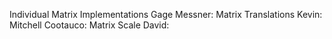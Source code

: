 Individual Matrix Implementations
Gage Messner: Matrix Translations
Kevin: 
Mitchell Cootauco: Matrix Scale 
David: 
